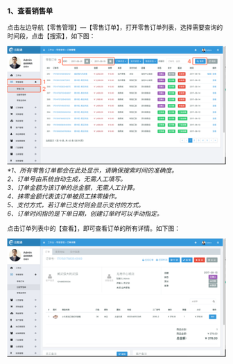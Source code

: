 ### 1、查看销售单

点击左边导航【零售管理】—【零售订单】，打开零售订单列表，选择需要查询的时间段，点击【搜索】，如下图：

![](/assets/lsgl-lsdd-1.png)_\*1、所有零售订单都会在此处显示，请确保搜索时间的准确度。  
  2、订单号由系统自动生成，无需人工填写。  
  3、订单金额为该订单的总金额，无需人工计算。  
  4、抹零金额代表该订单被员工抹零操作。  
  5、支付方式，若订单已支付则会显示支付的方式。  
  6、订单时间指的是下单日期，创建订单时可以手动指定。_

点击订单列表中的【查看】，即可查看订单的所有详情。如下图：

![](/assets/lsgl-lsdd-ck.png)

